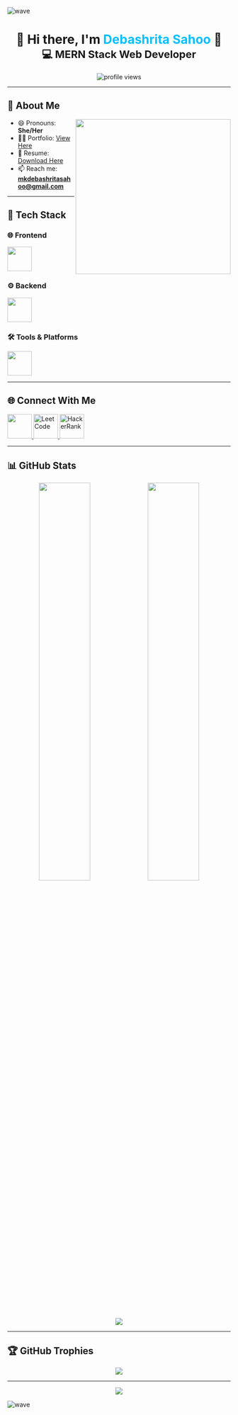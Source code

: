 ![wave](https://user-images.githubusercontent.com/77038659/130917013-c209e83c-4b93-4de6-9258-5f318f24ab60.png)

<h1 align="center">
  🌸 Hi there, I'm <span style="color:#00bfff">Debashrita Sahoo</span> 🌸  
  <br>
  <small>💻 MERN Stack Web Developer</small>
</h1>
<!-- Profile Views -->
<p align="center">
  <img src="https://komarev.com/ghpvc/?username=debashritaSahoo12&label=Profile%20Views&color=0e75b6&style=flat" alt="profile views" />
</p>

---

## 💫 About Me  
<img align="right" src="https://camo.githubusercontent.com/2366b34bb903c09617990fb5fff4622f3e941349e846ddb7e73df872a9d21233/68747470733a2f2f63646e2e6472696262626c652e636f6d2f75736572732f3733303730332f73637265656e73686f74732f363538313234332f6176656e746f2e676966" width="350px" />

- 😄 Pronouns: **She/Her**  
- 👩‍💻 Portfolio: [View Here](https://debashritasahoo.netlify.app/)  
- 📄 Resume: [Download Here](https://drive.google.com/file/d/1DSIv-ppsEE8Z5bd4x8N1G58N-MJ1cctA/view?usp=sharing)  
- 📫 Reach me: **mkdebashritasahoo@gmail.com**

---

## 🎨 Tech Stack  

### 🌐 Frontend  
<img src="https://skillicons.dev/icons?i=html,css,js,react,ts" height="55" />

### ⚙️ Backend  
<img src="https://skillicons.dev/icons?i=nodejs,express,mongodb" height="55" />

### 🛠 Tools & Platforms  
<img src="https://skillicons.dev/icons?i=vscode,git,github,npm,postman,netlify,vercel" height="55" />

---

## 🌐 Connect With Me  
<a href="https://www.linkedin.com/in/debashritasahoo12/" target="_blank">
  <img src="https://skillicons.dev/icons?i=linkedin" height="55" />
</a>
<a href="https://leetcode.com/u/debashritasahoo12/" target="_blank">
  <img src="https://img.icons8.com/external-tal-revivo-color-tal-revivo/96/external-level-up-your-coding-skills-and-quickly-land-a-job-logo-color-tal-revivo.png" height="55" alt="LeetCode"/>
</a>
<a href="https://www.hackerrank.com/profile/mkdebashrita2002" target="_blank">
  <img src="https://img.icons8.com/external-tal-revivo-shadow-tal-revivo/96/external-hackerrank-is-a-technology-company-that-focuses-on-competitive-programming-logo-shadow-tal-revivo.png" height="55" alt="HackerRank"/>
</a>

---

## 📊 GitHub Stats  
<p align="center">
  <img src="https://github-readme-stats.vercel.app/api?username=debashritasahoo12&show_icons=true&theme=radical&hide_border=true" width="48%" />
  <img src="https://github-readme-streak-stats.herokuapp.com/?user=debashritasahoo12&theme=radical&hide_border=true" width="48%" />
</p>  

<p align="center">
  <img src="https://github-readme-activity-graph.vercel.app/graph?username=debashritasahoo12&theme=react-dark" />
</p>

---

## 🏆 GitHub Trophies
<p align="center">
  <img src="https://github-profile-trophy.vercel.app/?username=debashritaSahoo12&theme=onedark&margin-w=10&margin-h=10" />
</p>

---

<p align="center">
  <img src="https://readme-typing-svg.herokuapp.com?font=Ubuntu&color=%230EAA20&vCenter=true&lines=Thanks+for+visiting!+You're+welcome!" />
</p>

![wave](https://user-images.githubusercontent.com/77038659/130917575-667b8365-a8f0-4ab3-8aa4-1464abfcfcd2.png)
